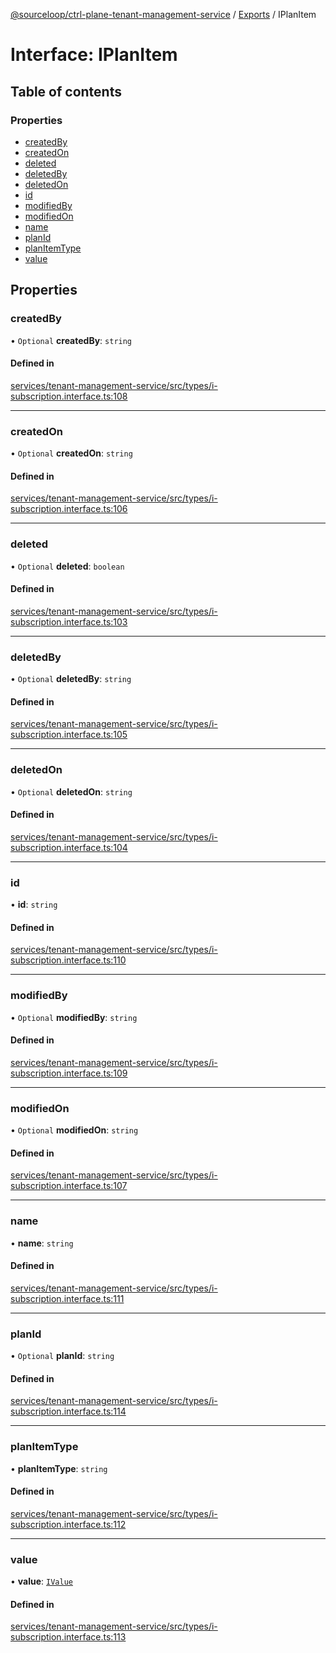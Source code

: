 [@sourceloop/ctrl-plane-tenant-management-service](../README.md) / [Exports](../modules.md) / IPlanItem

# Interface: IPlanItem

## Table of contents

### Properties

- [createdBy](IPlanItem.md#createdby)
- [createdOn](IPlanItem.md#createdon)
- [deleted](IPlanItem.md#deleted)
- [deletedBy](IPlanItem.md#deletedby)
- [deletedOn](IPlanItem.md#deletedon)
- [id](IPlanItem.md#id)
- [modifiedBy](IPlanItem.md#modifiedby)
- [modifiedOn](IPlanItem.md#modifiedon)
- [name](IPlanItem.md#name)
- [planId](IPlanItem.md#planid)
- [planItemType](IPlanItem.md#planitemtype)
- [value](IPlanItem.md#value)

## Properties

### createdBy

• `Optional` **createdBy**: `string`

#### Defined in

[services/tenant-management-service/src/types/i-subscription.interface.ts:108](https://github.com/sourcefuse/arc-saas/blob/c6084d0/services/tenant-management-service/src/types/i-subscription.interface.ts#L108)

___

### createdOn

• `Optional` **createdOn**: `string`

#### Defined in

[services/tenant-management-service/src/types/i-subscription.interface.ts:106](https://github.com/sourcefuse/arc-saas/blob/c6084d0/services/tenant-management-service/src/types/i-subscription.interface.ts#L106)

___

### deleted

• `Optional` **deleted**: `boolean`

#### Defined in

[services/tenant-management-service/src/types/i-subscription.interface.ts:103](https://github.com/sourcefuse/arc-saas/blob/c6084d0/services/tenant-management-service/src/types/i-subscription.interface.ts#L103)

___

### deletedBy

• `Optional` **deletedBy**: `string`

#### Defined in

[services/tenant-management-service/src/types/i-subscription.interface.ts:105](https://github.com/sourcefuse/arc-saas/blob/c6084d0/services/tenant-management-service/src/types/i-subscription.interface.ts#L105)

___

### deletedOn

• `Optional` **deletedOn**: `string`

#### Defined in

[services/tenant-management-service/src/types/i-subscription.interface.ts:104](https://github.com/sourcefuse/arc-saas/blob/c6084d0/services/tenant-management-service/src/types/i-subscription.interface.ts#L104)

___

### id

• **id**: `string`

#### Defined in

[services/tenant-management-service/src/types/i-subscription.interface.ts:110](https://github.com/sourcefuse/arc-saas/blob/c6084d0/services/tenant-management-service/src/types/i-subscription.interface.ts#L110)

___

### modifiedBy

• `Optional` **modifiedBy**: `string`

#### Defined in

[services/tenant-management-service/src/types/i-subscription.interface.ts:109](https://github.com/sourcefuse/arc-saas/blob/c6084d0/services/tenant-management-service/src/types/i-subscription.interface.ts#L109)

___

### modifiedOn

• `Optional` **modifiedOn**: `string`

#### Defined in

[services/tenant-management-service/src/types/i-subscription.interface.ts:107](https://github.com/sourcefuse/arc-saas/blob/c6084d0/services/tenant-management-service/src/types/i-subscription.interface.ts#L107)

___

### name

• **name**: `string`

#### Defined in

[services/tenant-management-service/src/types/i-subscription.interface.ts:111](https://github.com/sourcefuse/arc-saas/blob/c6084d0/services/tenant-management-service/src/types/i-subscription.interface.ts#L111)

___

### planId

• `Optional` **planId**: `string`

#### Defined in

[services/tenant-management-service/src/types/i-subscription.interface.ts:114](https://github.com/sourcefuse/arc-saas/blob/c6084d0/services/tenant-management-service/src/types/i-subscription.interface.ts#L114)

___

### planItemType

• **planItemType**: `string`

#### Defined in

[services/tenant-management-service/src/types/i-subscription.interface.ts:112](https://github.com/sourcefuse/arc-saas/blob/c6084d0/services/tenant-management-service/src/types/i-subscription.interface.ts#L112)

___

### value

• **value**: [`IValue`](IValue.md)

#### Defined in

[services/tenant-management-service/src/types/i-subscription.interface.ts:113](https://github.com/sourcefuse/arc-saas/blob/c6084d0/services/tenant-management-service/src/types/i-subscription.interface.ts#L113)
